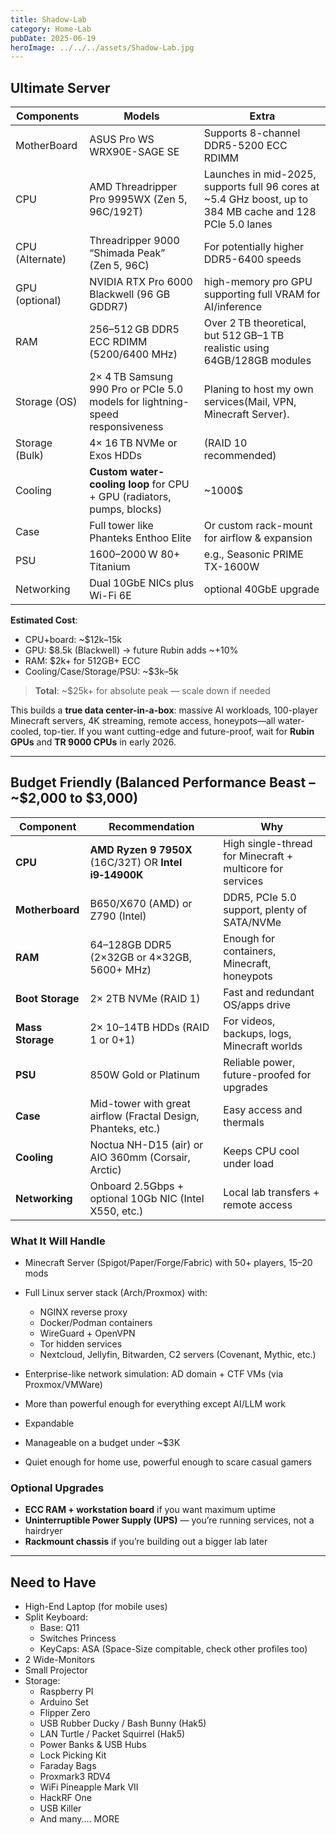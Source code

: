 ```yaml
---
title: Shadow-Lab
category: Home-Lab
pubDate: 2025-06-19
heroImage: ../../../assets/Shadow-Lab.jpg
---
```

## Ultimate Server

| Components      | Models                                                                        | Extra                                                                                                     |
| --------------- | ----------------------------------------------------------------------------- | --------------------------------------------------------------------------------------------------------- |
| MotherBoard     | ASUS Pro WS WRX90E-SAGE SE                                                    | Supports 8-channel DDR5-5200 ECC RDIMM                                                                    |
| CPU             | AMD Threadripper Pro 9995WX (Zen 5, 96C/192T)                                 | Launches in mid-2025, supports full 96 cores at ~5.4 GHz boost, up to 384 MB cache and 128 PCle 5.0 lanes |
| CPU (Alternate) | Threadripper 9000 “Shimada Peak” (Zen 5, 96C)                                 | For potentially higher DDR5-6400 speeds                                                                   |
| GPU (optional)  | NVIDIA RTX Pro 6000 Blackwell (96 GB GDDR7)                                   | high-memory pro GPU supporting full VRAM for AI/inference                                                 |
| RAM             | 256–512 GB DDR5 ECC RDIMM (5200/6400 MHz)                                     | Over 2 TB theoretical, but 512 GB–1 TB realistic using 64GB/128GB modules                                 |
| Storage (OS)    | 2× 4 TB Samsung 990 Pro or PCIe 5.0 models for lightning-speed responsiveness | Planing to host my own services(Mail, VPN, Minecraft Server).                                             |
| Storage (Bulk)  | 4× 16 TB NVMe or Exos HDDs                                                    | (RAID 10 recommended)                                                                                     |
| Cooling         | **Custom water-cooling loop** for CPU + GPU (radiators, pumps, blocks)        | ~1000$                                                                                                    |
| Case            | Full tower like Phanteks Enthoo Elite                                         | Or custom rack-mount for airflow & expansion                                                              |
| PSU             | 1600–2000 W 80+ Titanium                                                      | e.g., Seasonic PRIME TX-1600W                                                                             |
| Networking      | Dual 10GbE NICs plus Wi-Fi 6E                                                 |  optional 40GbE upgrade                                                                                   |

**Estimated Cost**:
- CPU+board: ~$12k–15k    
- GPU: $8.5k (Blackwell) → future Rubin adds ~+10%
- RAM: $2k+ for 512GB+ ECC
- Cooling/Case/Storage/PSU: ~$3k–5k      

> **Total**: ~$25k+ for absolute peak — scale down if needed

This builds a **true data center-in-a-box**: massive AI workloads, 100-player Minecraft servers, 4K streaming, remote access, honeypots—all water-cooled, top-tier. If you want cutting-edge and future-proof, wait for **Rubin GPUs** and **TR 9000 CPUs** in early 2026.

---

## Budget Friendly (Balanced Performance Beast – ~$2,000 to $3,000)

| Component        | Recommendation                                                | Why                                                       |
| ---------------- | ------------------------------------------------------------- | --------------------------------------------------------- |
| **CPU**          | **AMD Ryzen 9 7950X** (16C/32T) OR **Intel i9‑14900K**        | High single-thread for Minecraft + multicore for services |
| **Motherboard**  | B650/X670 (AMD) or Z790 (Intel)                               | DDR5, PCIe 5.0 support, plenty of SATA/NVMe               |
| **RAM**          | 64–128GB DDR5 (2×32GB or 4×32GB, 5600+ MHz)                   | Enough for containers, Minecraft, honeypots               |
| **Boot Storage** | 2× 2TB NVMe (RAID 1)                                          | Fast and redundant OS/apps drive                          |
| **Mass Storage** | 2× 10–14TB HDDs (RAID 1 or 0+1)                               | For videos, backups, logs, Minecraft worlds               |
| **PSU**          | 850W Gold or Platinum                                         | Reliable power, future-proofed for upgrades               |
| **Case**         | Mid-tower with great airflow (Fractal Design, Phanteks, etc.) | Easy access and thermals                                  |
| **Cooling**      | Noctua NH-D15 (air) or AIO 360mm (Corsair, Arctic)            | Keeps CPU cool under load                                 |
| **Networking**   | Onboard 2.5Gbps + optional 10Gb NIC (Intel X550, etc.)        | Local lab transfers + remote access                       |

### What It Will Handle
- Minecraft Server (Spigot/Paper/Forge/Fabric) with 50+ players, 15–20 mods

- Full Linux server stack (Arch/Proxmox) with:    
    - NGINX reverse proxy
    - Docker/Podman containers
    - WireGuard + OpenVPN
    - Tor hidden services
    - Nextcloud, Jellyfin, Bitwarden, C2 servers (Covenant, Mythic, etc.)
- Enterprise-like network simulation: AD domain + CTF VMs (via Proxmox/VMWare)
- More than powerful enough for everything except AI/LLM work
- Expandable
- Manageable on a budget under ~$3K
- Quiet enough for home use, powerful enough to scare casual gamers

### Optional Upgrades
- **ECC RAM + workstation board** if you want maximum uptime
- **Uninterruptible Power Supply (UPS)** — you’re running services, not a hairdryer
- **Rackmount chassis** if you’re building out a bigger lab later

---
## Need to Have

- High-End Laptop (for mobile uses)
- Split Keyboard:
	- Base: Q11
	- Switches Princess
	- KeyCaps: ASA (Space-Size compitable, check other profiles too)
- 2 Wide-Monitors
- Small Projector
- Storage:
	- Raspberry PI
	- Arduino Set
	- Flipper Zero
	- USB Rubber Ducky / Bash Bunny (Hak5)
	- LAN Turtle / Packet Squirrel (Hak5)
	- Power Banks & USB Hubs
	- Lock Picking Kit
	- Faraday Bags
	- Proxmark3 RDV4
	- WiFi Pineapple Mark VII
	- HackRF One
	- USB Killer
	- And many.... MORE